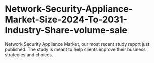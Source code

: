 # Network-Security-Appliance-Market-Size-2024-To-2031-Industry-Share-volume-sale
Network Security Appliance Market, our most recent study report just published. The study is meant to help clients improve their business strategies and choices.
